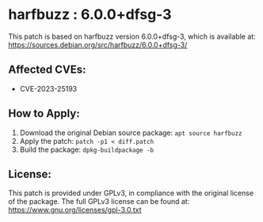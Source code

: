 # harfbuzz : 6.0.0+dfsg-3

This patch is based on harfbuzz version 6.0.0+dfsg-3, which is available at:
https://sources.debian.org/src/harfbuzz/6.0.0+dfsg-3/

## Affected CVEs:
- CVE-2023-25193

## How to Apply:
1. Download the original Debian source package: `apt source harfbuzz`
2. Apply the patch: `patch -p1 < diff.patch`
3. Build the package: `dpkg-buildpackage -b`

## License:
This patch is provided under GPLv3, in compliance with the original license of the package.
The full GPLv3 license can be found at: https://www.gnu.org/licenses/gpl-3.0.txt

